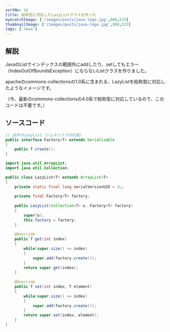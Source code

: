 ```yaml
---
sortNo: 16
title: 総称型に対応したLazyListクラスを作った
eyecatchImage: ['/images/posts/java-logo.jpg',800,533]
thumbnailImage: ['/images/posts/java-logo.jpg',800,533]
tags: ['Java']
---
```


## 解説

JavaのListでインデックスの範囲外にaddしたり、setしてもエラー（IndexOutOfBoundsException）にならないListクラスを作りました。

apacheのcommons-collectionsの1.0系に含まれる、LazyListを総称型に対応したようなイメージです。

（今、最新のcommons-collectionsの4.0系で総称型に対応しているので、このコードは不要です。）

## ソースコード

```java
// 自作のLazyList（ジェネリクス対応版）
public interface Factory<T> extends Serializable
{
	public T create();
}

import java.util.ArrayList;
import java.util.Collection;

public class LazyList<T> extends ArrayList<T>
{
	private static final long serialVersionUID = 1L;
	
	private final Factory<T> factory;
	
	public LazyList(Collection<T> o, Factory<T> factory)
	{
		super(o);
		this.factory = factory;
	}
	
	@Override
	public T get(int index)
	{
		while(super.size() <= index)
		{
			super.add(factory.create());
		}
		return super.get(index);
	}
	
	@Override
	public T set(int index, T element)
	{
		while(super.size() <= index)
		{
			super.add(factory.create());
		}
		return super.set(index, element);
	}
}
```
